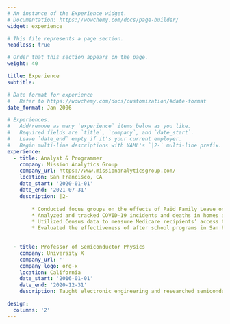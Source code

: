 ```yaml
---
# An instance of the Experience widget.
# Documentation: https://wowchemy.com/docs/page-builder/
widget: experience

# This file represents a page section.
headless: true

# Order that this section appears on the page.
weight: 40

title: Experience
subtitle:

# Date format for experience
#   Refer to https://wowchemy.com/docs/customization/#date-format
date_format: Jan 2006

# Experiences.
#   Add/remove as many `experience` items below as you like.
#   Required fields are `title`, `company`, and `date_start`.
#   Leave `date_end` empty if it's your current employer.
#   Begin multi-line descriptions with YAML's `|2-` multi-line prefix.
experience:
  - title: Analyst & Programmer
    company: Mission Analytics Group
    company_url: https://www.missionanalyticsgroup.com/
    location: San Francisco, CA
    date_start: '2020-01-01'
    date_end: '2021-07-31'
    description: |2-
      
        * Conducted focus groups on the effects of Paid Family Leave on women’s health. Data collected are used to create reports to inform policymakers on how to expand PFL to other states or on a national level.
        * Analyzed and tracked COVID-19 incidents and deaths in homes and facilities owned and operated by Developmental Disability Services in comparison to the state.
        * Utilized Census data to measure Medicare recipients’ access to specialists in rural health settings and efficiency of critical access hospitals in providing services.
        * Evaluated the effectiveness of after school programs in San Francisco on keeping at risk youth out of the juvenile justice system.
        

  - title: Professor of Semiconductor Physics
    company: University X
    company_url: ''
    company_logo: org-x
    location: California
    date_start: '2016-01-01'
    date_end: '2020-12-31'
    description: Taught electronic engineering and researched semiconductor physics.

design:
  columns: '2'
---
```


